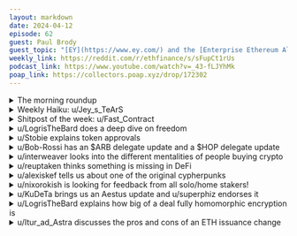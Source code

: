 ```yaml
---
layout: markdown
date: 2024-04-12
episode: 62
guest: Paul Brody
guest_topic: "[EY](https://www.ey.com/) and the [Enterprise Ethereum Alliance](https://entethalliance.org/)"
weekly_link: https://reddit.com/r/ethfinance/s/sFupCt1rUs
podcast_link: https://www.youtube.com/watch?v=_43-fLJYhMk
poap_link: https://collectors.poap.xyz/drop/172302
---
```



<details markdown=1>
<summary>The morning roundup</summary>
[View on Reddit →](https://reddit.com/r/ethfinance/comments/1c20q6p/comment/kz6xcdk/)

[u/BazzRavish32](https://reddit.com/u/BazzRavish32)

> Ethereum

[u/usesbinkvideo](https://reddit.com/u/usesbinkvideo)

> 89,856 hodlers subscribed (+7)

[u/Vinegar_Strokes__](https://reddit.com/u/Vinegar_Strokes__)

> $3541

[u/FrenktheTank](https://reddit.com/u/FrenktheTank)

> 0.0499

</details>
<details markdown=1>
<summary>Weekly Haiku: u/Jey_s_TeArS</summary>
[View on Reddit →](https://reddit.com/r/ethfinance/comments/1c0dgy2/daily_general_discussion_april_10_2024/kyzhb6w/)

*SEC focused,*

*Uniswap got Wells noticed,*

*Block anecdotist.*

</details>
<details markdown=1>
<summary>Shitpost of the week: u/Fast_Contract</summary>
[View on Reddit →](https://reddit.com/r/ethfinance/comments/1bx39o4/daily_general_discussion_april_6_2024/kyab09z/)

Give me one good reason why I shouldn't 80x leverage my entire stack then 80x that 80x then deposit all of that into a 980 day lockup of yxBgkLklyupyupYupfgCc-xETH to get frank points that can be exchanged for 200 yarn credits (at a rate of 649 Galaxy cones to 400 ant points I should have an apy of 49080%)?

</details>
<details markdown=1>
<summary>u/LogrisTheBard does a deep dive on freedom</summary>
[View on Reddit →](https://reddit.com/r/ethfinance/comments/1bveuv9/daily_general_discussion_april_4_2024/ky32izo/)

Let's take a moment to talk about *freedom*. Here in the US there's this point of national pride they try to imprint on you that the US was founded on principals of freedom and somehow spreads the torch of freedom around the world. There's the bill of rights they trot out, right to free speech etc. A pedantic point I sometime raise with people is that if something is discretionally permitted by the government, it is not a true freedom. Right to free speech? Not if you yell fire in a crowded room, start a riot, libel, slander, etc. If a judge *can* issue a gag order, speech itself is not a freedom; it is *permitted*. Driving is not a right; it is permitted. Owning a firearm is not a right, it is permitted, despite what all the 2A folks want to believe.

In terms of true freedoms, you have very few true ones and even amongst your permitted rights they are often being deprecated by technology. For example you had the right to privacy, the government couldn't open your USPS mail without a warrant. This is still technically true, but the vast majority of mail has instead become email and the US doesn't need a warrant to scry that. You had the freedom to transact with cash, but increasingly every payment is digital and those rights don't carry over. We hear frequently stories of people that go to deposit to a bank and have the deposit frozen. You have to report transactions over $10k, which practically means less and less expensive things in purchasing power each year due to inflation. Legislative inaction and judicial activism, in the face of technological progress, are eroding what few permitted freedoms we still have.

The notion that everything every citizen does should be permitted is attractive to those who wield power. They want you to have to ask their permission so they can say no and only permit actions that preserve or expand their position of power and at a time and place most convenient for them. The days tick by and the vice constraining what you are allowed to do silently tightens each day. The people who need freedoms the most are those with the most controversial ideas, the ones most likely to destabilize the status quo; for good or ill.

People like Warren fundamentally disagree with me on the freedom to transact. They want the freedom to transact to fully transition to a permitted freedom. They make arguments like "equal playing field" with the banks that are already wound in the straight jacket for them. They argue that the only people who need these freedoms are those with malicious intent. They reductively argue that blockchains are financing North Korea and child porn. Of course, they are only here to protect us. It's very much analogous to the "nothing to hide" arguments you get from the surveillance state encroaching on your right to privacy and it's every bit as ethically wrong. They couldn't be further from the founding principals of this nation if they tried.

Your transactions are an expression of your values. You invest in things you believe in, you buy things that add value to your life, you donate to causes you hold dear. Limiting your transactions is fundamentally an attack on your ability to express your values and shape the world to align with them. The moral compass of crypto is a controversial one, precisely because it bucks the trend and creates true freedom; for good or ill. So yes, there are scammers abound, memecoins with deliberately hateful content, and rugs every day but there are also people escaping the oppressive inflation of their nation state, financing art and innovation, and eroding the role parasitic middlemen plaguing our society.

So, asking for permission simply won’t do. I'd rather just be free.

</details>
<details markdown=1>
<summary>u/Stobie explains token approvals</summary>
[View on Reddit →](https://reddit.com/r/ethfinance/comments/1bveuv9/daily_general_discussion_april_4_2024/kxzp0pn/)

approve() is part of the most common standard token interface, erc20. It has nothing to do with ethereum and is unrelated ethereum upgrades. Tokens can be any contract which implement any interface, or if you want they can all be from the same factory and you can check if they're in that factories mapping of built tokens if you want to be sure what they are.

There have always been tokens which do it differently but erc20 isn't going anywhere, you'll stop noticing it when account abstraction becomes standard. For example on starknet ethereum rollup where account abstraction is default the approve and function call all take place within a single tx. Same can be true with dapps which use dsproxy.

ERC 4337 is going to win and become account abstraction standard. I hate it but it'll be fine. Would rather hard fork and do it properly.

</details>
<details markdown=1>
<summary>u/Bob-Rossi has an $ARB delegate update and a $HOP delegate update</summary>
[View on Reddit →](https://reddit.com/r/ethfinance/comments/1bw9oqm/daily_general_discussion_april_5_2024/ky698gc/)

ARB DAO updates:

* I voted ["For"](https://forum.arb.seamonkey.tech/t/proposal-front-end-interface-to-force-transaction-inclusion-during-sequencer-downtime/21247/35) funding a team to work on a more user-friendly tool to bypass the sequencer when it is down. While admittedly the tech side is probably beyond my scope of knowledge, the broad concept I think is important enough to explore for decentralization purposes. 
* I tentatively voted ["For"](https://forum.arb.seamonkey.tech/t/catalyze-gaming-ecosystem-growth-on-arbitrum/22368/145) the initial temp check of a $200M gaming fund to target gaming on Arbitrum. It seemed to have a lot of community support, although I indicated some changes I'd like to see if it went to a Tally vote. I'm torn... as I want to fund all types of projects to help Arbitrum grow, however I'm not super sold on blockchain gaming personally and I'd like to see more detail for a proposal of this size. We will see what the changes look like, but I'm probably leaning 'against' if unchanged and went to Tally today. 
* I voted ["For"](https://forum.arb.seamonkey.tech/t/expand-tally-support-for-the-arbitrum-dao/22387/34) Tally support to improve their governance page. All on-chain voting goes through Tally, so I look forward to their ideas and research into improving that process for both delegates but also people looking to delegate. The ideas presented should make it far easier to view delegate information, as well as increase transparency for those who vote. And I look forward to this one a lot!
* I voted ["Against"](https://forum.arb.seamonkey.tech/t/double-down-on-stip-successes-stip-bridge/22353/51) a proposal to continue temporary funding of any project that passed and showed success in the initial STIP phase. This would occur alongside the 3 month LTIP window. This was contentious, with a 61% approval, 31% against vote. My main concern, echo'd by others, was that there was no real data to conclude what qualified as a successful grant round or not. As such, this moves the grantspace backwards as it doesn't incorporate things we learned from the STIP / LTIP rounds. Additionally, I felt that the funds would be better used for a comprehensive and all-inclusive grant round after the 12 week LTIP has been completed. As at some point continually doing temporary, short grant rounds isn't a sustainable option. 

I'll also update everyone here that the March delegate incentive program data is out - [here](https://forum.arb.seamonkey.tech/t/delegate-incentive-program-results-march-2024/23043). This is a trail program looking at ways to incentive delegates to participate more meaningfully in governance, rewarding active voting and discussion. I actually ended up being rank #1 out of all those who participated! Hopefully those who delegate to me here feel adequately represented :) and know that I try my best to make sure your voting power isn't wasted.

---

[View on Reddit →](https://reddit.com/r/ethfinance/comments/1bw9oqm/daily_general_discussion_april_5_2024/ky6ecr6/)

Quick HOP governance update. 

I've spent the last few months working on applying to the ARB Long-Term grant program on behalf of Hop, heading up a team with a few other HOP delegates. Council voting results have been [released](https://forum.arb.seamonkey.tech/t/ltipp-council-screening-period-results/23029) (list of all passing projects here) and HOP has passed the first round! So now it goes to the ARB delegates for vote this week for final approval. 

The grant is asking for 500k ARB tokens with the goal of making bridging to the ARB networks cheaper for users. This will be done through fee rebates and liquidity incentives (to reduce slippage), and if it goes live should hopefully help users switch between L2 networks to take advantage of the growing space. 

I'll also add, I worked as well to apply for a similar grant through [Optimism](https://app.charmverse.io/op-grants/hop-protocol-05609313574623109). Hopefully with similar results.

</details>
<details markdown=1>
<summary>u/interweaver looks into the different mentalities of people buying crypto</summary>
[View on Reddit →](https://reddit.com/r/ethfinance/comments/1bx39o4/daily_general_discussion_april_6_2024/kyenvwr/)

Like most of the rest of you, I sometimes ponder why Ethereum in recent years tends to perform so... differently... from many other cryptoassets out there.

I keep coming back to this one reason:

**Most people today buy crypto to gamble, not to invest.**

The market, broadly speaking, is not interested in fundamentals. It sees crypto as a giant casino, where if you're ~~lucky~~ better and faster at reading the trends and moods and narratives, you can become rich overnight, and escape the increasingly dystopian financial state of society. Fundamentals are not the bedrock of deciding what is and isn't a good deal, in this mentality - they are a ball and chain that keeps an asset tethered to reality, when what you actually want is one that is free to ascend into outer space with no pesky P/E ratios or highly technical upgrades to slow understanding and buzz. The more innocent an asset is of any practical use, the less beholden it therefore is to actually needing to support that use, to actually addressing that market, to actually *working*. If you're not *supposed* to do anything, you can't fail, and the market can't fail to understand what you do!

By contrast, most of us here would consider ourselves investors. We *do* care about utility, and we *do* care about real yields, and we *do* watch each upgrade with bated breath, and we *do* follow the discourse on roadmaps and adoption. We care about those pesky fundamentals, because we understand that having a fundamentals-driven thesis is the difference between investing and gambling, and we **are not here to gamble.** Ethereum, which by this point is deeply embedded in the crypto and web3 ecosystems, and which has, by most metrics, already won the adoption war - that's something we can sink our teeth into, and the fundamentals look *pristine*. Ethereum is bae for us because in buying it, we can feel secure that we are *investing* in something that has real underlying value beyond memes and narratives and the attention economy.

Consider the chasm between those two mentalities, and consider that we are in the *incredibly distinct* minority right now. We're rocking up to a casino with spreadsheets and reams of research. And we're shocked when the degenerates around us take one look at our stodgy "internet of value", our "global settlement layer", our "world computer", and pass it by, because *it has won a battle that memecoins are not even trying to fight.* 

Times are changing, of course. The gamblers that still make up the large majority of the market are soon going to be dwarfed by the massive capital that institutional investment can bring to bear, and make no mistake, those investors of size *do* do their homework, they *do* care about fundamentals. They know, like we do, that selling shovels during this gold rush is the best way to profit, and that Ethereum is that shovel, and moreover, that it will grow into the digital equivalent of Manhattan real estate in the fullness of time. How soon these more competent investors will arrive en masse is hard to say, of course - we've been crying out, "the institutions are coming, the institutions are coming" like some kind of latter-day Bilbo Baggins for years now. But I think most would agree that the ETF approvals, whenever they may come, will in many ways herald that advent. The time of fundamentals is not here yet, but it is coming.

So while we all sit here gnashing our teeth and pulling our hair while the markets happily ignore our precious Ethereum, keep in mind that while we're a tiny component of those markets today, what we really are is *forerunners*. 

We're not the last of our kind in a world devoid of reason, raging against the dying of the light.

We're the first.

</details>
<details markdown=1>
<summary>u/reuptaken thinks something is missing in DeFi</summary>
[View on Reddit →](https://reddit.com/r/ethfinance/comments/1bx39o4/daily_general_discussion_april_6_2024/kyc6az2/)

I have this idea for quite some time now and I'd like to share it with you.

I think that DeFi lacks it's own high level script language. All major systems have SDKs (for advanced developers) and – on the other hand – UI, but nothing in between.

Take Uniswap as an example: you have low level SDK, where you have to deal directly with all the components (and bignumbers, various notations and so on) or pretty clumsy UI (try to move your position to a different range, even if it doesn't require swapping tokens – it takes lot of clicking, waiting and it's almost guaranteed that price will move while you're doing all of this.

The solution would be high level language or set of scripts which would allow to execute all the most important functions of given Defi system by using simple commands. It should eg. understand token symbols, decimal numbers.

So instead of 100+ lines of code or using browser etc you could do:

\`movePosition 29133 2000 3000\` and after confirmation (which could be disabled) it's done for you.

or, in interactive mode, you could do

\`movePosition\` and you'd be asked to select from list or type which position, then set range.

Those commands could be executed as scripts. There could be also an event watcher (eg. watching price on some pool) to which you could bind scripts, executed when some conditions are met. Eg. when APY on AAVE is lower than on sDAI, withdraw USDC, convert to DAI using Curve and stake on Spark. Even if not automated it's much easier, faster to execute and probably cheaper.

What do you think about it?

**EDIT:** If there are some devs who'd like to do such project, please pm me.

</details>
<details markdown=1>
<summary>u/alexiskef tells us about one of the original cypherpunks</summary>
[View on Reddit →](https://reddit.com/r/ethfinance/comments/1bxw498/daily_general_discussion_april_7_2024/kyg795p/)

Yesterday, u/syzygy00778 posted a [link](https://reddit.com/r/ethfinance/s/9aD5v63vIo) to a comment discussing the identity of Satoshi. Buried in the comments is another link, to an [EXCELLENT article](https://evanhatch.medium.com/len-sassaman-and-satoshi-e483c85c2b10) titled "Len Sassaman and Satoshi: a Cypherpunk History".

I'll paste the first two paragraphs, and let you read the rest..

"We’ve lost too many hackers to suicide. What if Satoshi was one of them?

Embedded on every single node of the Bitcoin network is an obituary. Hacked into the transaction data, it’s a memorial to Len Sassaman, a man essentially immortalized in the blockchain itself. A fitting tribute in more ways than one.

Len was a true Cypherpunk— equal parts brilliant, irreverent, and idealistic. He devoted his life to defending personal freedoms through cryptography, working as a developer on PGP encryption and open-source privacy technology, as well as an academic cryptographer researching P2P networks under blockchain inventor David Chaum."

</details>
<details markdown=1>
<summary>u/nixorokish is looking for feedback from all solo/home stakers!</summary>
[View on Reddit →](https://reddit.com/r/ethfinance/comments/1bypiin/daily_general_discussion_april_8_2024/kynxvls/)

Any node operators / solo stakers!

EthStaker & Obol are putting out a survey to get to know the landscape of home stakers and solo stakers. The goal is to create publicly available data that accurately represents what home/solo stakers care about, what kind of software and services we mostly use, what we need, etc. The info can be used to advocate for stakers in ongoing research based on their own words. Some questions were contributed by EF researchers themselves

It shouldn't take longer than 15 minutes, most questions are optional, and no data collected can be tied back personally to people (the survey software is FOSS!). We aim to repeat the survey every 6-12 months to get an idea of how the landscape is changing. It's available in English, Mandarin, Spanish & Italian. We'll leave it open for 2-3 weeks depending on volume

**The survey is primarily aimed at those running personal validators** (anywhere! Cloud services, bare metal services, at home, with a staking-as-a-service provider), **minipools, or DVT clusters**. If folks have any feedback or suggestions for the next iteration of the survey, would love to hear them! Feel free to direct them to me or to the EthStaker team email (team at ethstaker dot cc)

Survey Link: <https://stakinglandscape.limesurvey.net/748278>

</details>
<details markdown=1>
<summary>u/KuDeTa brings us an Aestus update and u/superphiz endorses it</summary>
[View on Reddit →](https://reddit.com/r/ethfinance/comments/1bzjwc2/daily_general_discussion_april_9_2024/kyumb50/)

[u/KuDeTa](https://reddit.com/u/KuDeTa):

The Aestus Relay team (that's me, and /u/austonst) have decided to run an experiment in the EigenLayer AVS Operator space. I want to test whether our service and reputation in the MEV-Boost ecosystem as a credibly neutral and solo-staker focussed infrastructure provider, might be of benefit in other domains. I honestly don't know how this is going to work out, but it's an interesting sideline to pursue.

So, as EigenDA hits mainnet today, i'm announcing our intent, and hoping that you might support this by delegating your Native or Liquid Restaking Tokens to us [here](https://app.eigenlayer.xyz/operator/0x30eafe8869a1528660a97b7a7e8e2d0037dcb922). Once we hit the required threshold of 320 ETH, we'll begin operations. I expect this to take a few days. 

I'll write out a longer post that sets out our motivations and intent, soon. But in brief: it seems clear that the restaking and AVS ecosystem is in danger of rapid domination by staking pools. We hope to make a small difference by leveraging our existing infrastructure in pursuit of decentralisation. 

The technology doesn't appear to support it yet, but once it's possible - we'll figure out how to make sure native solo re-stakers don't pay any fees to use our AVS services.

---

[View on Reddit →](https://reddit.com/r/ethfinance/comments/1c0dgy2/daily_general_discussion_april_10_2024/kyx7c3y/)

[u/superphiz](https://reddit.com/u/superphiz):

 I don't encourage anyone to participate in Eigenlayer restaking because of their stated intention to onboard all validators (that's a form of network capture), but if you DO use Eigenlayer and need to delegate your LSD tokens to a node operator, I'd really encourage you to choose Aestus.

Aestus is made up of two long time members of /r/ethfinance, /u/austonst and /u/KuDeTa. In all of my interactions with them I've found them to be working in the right directions.

<https://app.eigenlayer.xyz/operator/0x30eafe8869a1528660a97b7a7e8e2d0037dcb922>

</details>
<details markdown=1>
<summary>u/LogrisTheBard explains how big of a deal fully homomorphic encryption is</summary>
[View on Reddit →](https://reddit.com/r/ethfinance/comments/1bzjwc2/daily_general_discussion_april_9_2024/kyu8nn2/)

So on the EVM call last Friday [I went on a rant](https://www.youtube.com/live/xYQWGTENc5o?t=4624) for a few minutes after JT read my doot. It's so good I'm literally just cleaning it up and transcribing it here:

FHE is complementary to zk-proofs. Zk-proofs say that I did the calculation honestly. We can prove something like I calculated 4+5 honestly and you don't have to go and rerun it yourself to get the answer to that. FHE can be used for many things outside of AI but it's especially valuable for things like DePin.

For example Biometric Authorization. When you want to take your thumbprint or eyeprint and use that as an authorization mechanism. You don't want to give someone your decrypted eyeprint. Today, without FHE, we encrypt your data in transit so the people in the middle can't get it, then we decrypt it on the receiving side, and then the person on the receiving side now has your decrypted eyeprint and can basically just impersonate you. There is fundamentally trust with whomever is the processor of your data.

With FHE, we can give you an encrypted eyeprint, they can check that your eyeprint is actually you, without knowing it's you. They don't have something that can be reused. So they can do authorization without you leaking your public data.

The same thing would be true if I was in healthcare and wanted to make health predictions about you. If I know it's you and you give me all your health data what am I going to do? As a centralized provider I'm going to take that data, I'm going to jot it down, and then I'm going to sell it on the data market to some health insurance companies so they can jack up your rates.

As a user, I want the output of the LLM that tells me what might be wrong with me without the processor of the data being able to jot it down and sell it maliciously against me and add that extra monetization. The same thing would be true in a lot of places. It should be true throughout all of web2. This should explode and become mandatory in certain environments where privacy should be sacrosanct. But in DePin especially, because of permissionless compute, I can't even just say I trust Amazon. I have no idea who the processor of the data is and due to market forces it is going to devolve into the most malicious operator who is able to extract the most monetization out of the data they steal.

So for DePin to be applicable to any area where there is the remotest sense of secrecy or privacy we need to be able to do calculation on an untrusted operator and both prove that they did the calculation honestly (zk-proof) and that they didn't have access to the underlying data (FHE). So you put these two technologies together and you get something that can eat into the margins of centralized compute providers like AWS in a significant way.

To put their margins in perspective, a P5 instance on AWS right now is $92 an hour. I can buy that machine for about $350k. At $92 an hour that's over $800k a year, Amazon is making over 200% APR on the investment of the machine. There is an extraordinarily huge margin there and the effect of that is that the highest grade of compute we have isn't democratized and therefore the apps that require that grade of compute are increasingly being centralized into a few tech oligarchs.

Due to the compute requirements, this basically translates to AI. So we're seeing brick wall around AI being built every time we add another parameter to the LLM. Chat GPT was 1.5B parameters; it takes about 13 gigs of video ram to hold and use the model. Chat GPT 4 is bigger. We're going to go to a trillion parameters. We're going to get to a point where you need to have hundreds of gigs of video ram just to serve on the model and that's not going to be accessible to the average person. The average person isn't going to buy a half million dollar machine from NVidia. We need to be able to provide that high end compute to them at a lower margin than AWS is charging.

That is both an opportunity and a moral imperative of Defi and Depin. We need to make the compute required to access the technologies we are pioneering more democratically accessible before they become permanently locked behind brick wall and only accessible to a few tech oligarchs and used in their most extractive possible way against humanity.

</details>
<details markdown=1>
<summary>u/Itur_ad_Astra discusses the pros and cons of an ETH issuance change</summary>
[View on Reddit →](https://reddit.com/r/ethfinance/comments/1c0dgy2/daily_general_discussion_april_10_2024/kyzga3i/)

Today's Bankless discussion came at the perfect time. I had just finished reading u/AElowsson 's [analysis](https://ethresear.ch/t/reward-curve-with-tempered-issuance-eip-research-post/19171) and I think I understand more clearly what's really at stake (heh) here. I have to admit my initial reaction when I read the proposal was pretty negative, so in order to help others make up their mind and also keep track of all the arguments that I see, I've made a list of the pros and cons as I've understood them, and explained them as simply as possible. If there are any more that you can think of and ELI5, I'll be happy to add them to the list.

**Pros of issuance change:**

- The network stability benefits from an optimal number of validators, as it's more difficult for a huge number of validators to effectively attest blocks fast enough.

- The ETH that remains in circulation is not superseded by LSTs, which apart from having smart contract, centralization and rugpull risks, make the LST a proxy for ETH. As a result, ETH does not lose its "moneyness" in the eyes of its users.

- Non-stakers benefit immensely from an issuance reduction. Currently, non-stakers benefit from the burn by having an effective \~0.5% APY, and at the same time, stakers get >3%. However, as more ETH is staked, non-stakers end up not benefiting at all as more and more rewards go to stakers, who at a minimum will be getting 2% at 100% ETH staked.

- The more ETH is staked, the harder it will be to implement this change. This is due to several reasons, most important of which is that big staking providers have a huge incentive to block it. Lido has already come out in favour of *ALL ETH* being staked and wanting as much of it to be stETH. What would happen in a post-staked ETH ETF world, when BlackRock lobbies against implementing a change to issuance?

**Unclear if issuance change will be a pro or a con:**

- It is not clear how this change will affect the dynamics between solo/hobby stakers and huge staking services. On one hand, there's definitely a limit where solo stakers would exit, and if the staking pools manage to profit though other means, the APY could be very negative and drive all solo stakers out. On the other hand, a market optimized APY leaves less space for staking pools to get a cut of the profits, and if solo stakers eventually have all the ways to profit through other means as big pools, they might be more resistant to low APY.  Personally, I would keep a validator up even at half a percent APY, but would not keep my validator up at, say, -5% APY.

-  Fewer ETH staked means less economic security for a network that aims to secure trillions of dollars of assets. However, those fewer ETH can end up having more economic value in the long term due to a more robust and valuable network, so the end result is not immediately clear.

**Cons of issuance change:**

- Changing the issuance *again* will lead to huge amounts of FUD, and ETH losing some of its "moneyness" due to the belief that the EF can unilaterally change the monetary supply.

- It's definitely not good optics at a time when the SEC is investigating and will be pretty bad for our hopes for an ETF.

- The issuance can and probably will need to be changed again. The main reason is that there are economics we simply do not understand, like the effect restaking will have on the amount of ETH staked. Also, the amount of validators might go down *significantly* with EIP-7251 (max-ETH per validator), leading the network to require more validators to be sufficiently decentralized. Finally, there are ideas for future updates that, if implemented, will significanly alter the economics of ETH. MEV-burn is one frequently discussed here, but the [Anti-correlation Penalties for validator attestations](https://ethresear.ch/t/analysis-on-correlated-attestation-penalties/19244), which in my understanding disincentivizes big staking providers by implementing heavier penalties when lots of validators lose an attestation at the same time, will most probably also affect the number of validators and the staking pool-solo staker dynamics.

---Personal opinion below---

So here is my view now: I am still mostly on the fence regarding the *immediate* (see:Pectra) issuance curve change, but at the same time **I want to come out in support of an eventual change of the issuance curve**  towards one where staking much more than 50% of the supply is heavily disincentivized by negative issuance.

The main reason for this is that most of the disadvantages of changing the issuance are short-term troubles, and won't have any effect on the long-term longevity of Ethereum. I'd rather see the project succeed and change the world, than make a bit more money for a year or five. "I'm in it for the tech" might be a meme, but it's also the best way to analyze long-term investments, and it would be much easier for me to leave a project that has ossified before being finished, than it would be to leave because the price dumped. Changing Ethereum's issuance will not only make it a more robust network, but also better money, especially for smaller holders that cannot stake. 

ETH needs to keep changing for the better, so don't sacrifice the future to the present. That's what Bitcoin did, and apart from the fact that it will have huge issues eventually, it ended up being only a shadow of what it could be.

</details>
